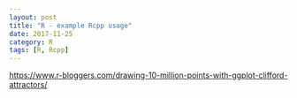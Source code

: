 ```yaml
---
layout: post
title: "R - example Rcpp usage"
date: 2017-11-25
category: R
tags: [R, Rcpp]
---
```


https://www.r-bloggers.com/drawing-10-million-points-with-ggplot-clifford-attractors/



